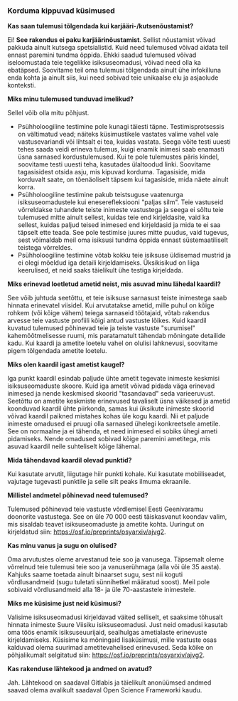 ### Korduma kippuvad küsimused

**Kas saan tulemusi tõlgendada kui karjääri-/kutsenõustamist?**

Ei! **See rakendus ei paku karjäärinõustamist**. Sellist nõustamist võivad pakkuda ainult kutsega spetsialistid. Kuid need tulemused võivad aidata teil ennast paremini tundma õppida. Ehkki saadud tulemused võivad iseloomustada teie tegelikke isiksuseomadusi, võivad need olla ka ebatäpsed. Soovitame teil oma tulemusi tõlgendada ainult ühe infokilluna enda kohta ja ainult siis, kui need sobivad teie unikaalse elu ja asjaolude konteksti.

**Miks minu tulemused tunduvad imelikud?**

Sellel võib olla mitu põhjust.

- Psühholoogiline testimine pole kunagi täiesti täpne. Testimisprotsessis on vältimatud vead; näiteks küsimustikele vastates valime vahel vale vastusevariandi või lihtsalt ei tea, kuidas vastata. Seega võite testi uuesti tehes saada veidi erineva tulemus, kuigi enamik inimesi saab enamasti üsna sarnased kordustulemused. Kui te pole tulemustes päris kindel, soovitame testi uuesti teha, kasutades ülaltoodud linki. Soovitame tagasisidest otsida asju, mis kipuvad korduma. Tagasiside, mida korduvalt saate, on tõenäoliselt täpsem kui tagasiside, mida näete ainult korra.
- Psühholoogiline testimine pakub teistsuguse vaatenurga isiksuseomadustele kui eneserefleksiooni "paljas silm". Teie vastuseid võrreldakse tuhandete teiste inimeste vastustega ja seega ei sõltu teie tulemused mitte ainult sellest, kuidas teie end kirjeldasite, vaid ka sellest, kuidas paljud teised inimesed end kirjeldasid ja mida te ei saa täpselt ette teada. See pole testimise juures mitte puudus, vaid tugevus, sest võimaldab meil oma isiksusi tundma õppida ennast süstemaatiliselt teistega võrreldes.
- Psühholoogiline testimine võtab kokku teie isiksuse üldisemad mustrid ja ei olegi mõeldud iga detaili kirjeldamiseks. Üksikisikud on liiga keerulised, et neid saaks täielikult ühe testiga kirjeldada.

**Miks erinevad loetletud ametid neist, mis asuvad minu lähedal kaardil?**

See võib juhtuda seetõttu, et teie isiksuse sarnasust teiste inimestega saab hinnata erinevatel viisidel. Kui arvutatakse ametid, mille puhul on kõige rohkem (või kõige vähem) teiega sarnaseid töötajaid, võtab rakendus arvesse teie vastuste profiili kõigi antud vastuste lõikes. Kuid kaardil kuvatud tulemused põhinevad teie ja teiste vastuste "surumisel" kahemõõtmelisesse ruumi, mis paratamatult tähendab mõningate detailide kadu. Kui kaardi ja ametite loetelu vahel on olulisi lahknevusi, soovitame pigem tõlgendada ametite loetelu.

**Miks olen kaardil igast ametist kaugel?**

Iga punkt kaardil esindab paljude ühte ametit tegevate inimeste keskmisi isiksuseomaduste skoore. Kuid iga ametit võivad pidada väga erinevad inimesed ja nende keskmised skoorid "tasandavad" seda varieeruvust. Seetõttu on ametite keskmiste erinevused tavaliselt üsna väikesed ja ametid koonduvad kaardil ühte piirkonda, samas kui üksikute inimeste skoorid võivad kaardil paikned mistahes kohas üle kogu kaardi. Nii et paljude inimeste omadused ei pruugi olla sarnased ühelegi konkreetsele ametile. See on normaalne ja ei tähenda, et need inimesed ei sobiks ühegi ameti pidamiseks. Nende omadused sobivad kõige paremini ametitega, mis asuvad kaardil neile suhteliselt kõige lähemal.

**Mida tähendavad kaardil olevad punktid?**

Kui kasutate arvutit, liigutage hiir punkti kohale. Kui kasutate mobiiliseadet, vajutage tugevasti punktile ja selle silt peaks ilmuma ekraanile.

**Millistel andmetel põhinevad need tulemused?**

Tulemused põhinevad teie vastuste võrdlemisel Eesti Geenivaramu doonorite vastustega. See on üle 70 000 eesti täiskasvanut koondav valim, mis sisaldab teavet isiksuseomaduste ja ametite kohta. Uuringut on kirjeldatud siin: https://osf.io/preprints/psyarxiv/ajvg2.

**Kas minu vanus ja sugu on olulised?**

Oma arvutustes oleme arvestanud teie soo ja vanusega. Täpsemalt oleme võrrelnud teie tulemusi teie soo ja vanuserühmaga (alla või üle 35 aasta). Kahjuks saame toetada ainult binaarset sugu, sest nii koguti võrdlusandmeid (sugu tuletati sünnihetkel määratud soost). Meil pole sobivaid võrdlusandmeid alla 18- ja üle 70-aastastele inimestele.

**Miks me küsisime just neid küsimusi?**

Valisime isiksuseomadusi kirjeldavad väited selliselt, et saaksime tõhusalt hinnata inimeste Suure Viisiku isiksuseomadusi. Just neid omadusi kasutab oma töös enamik isiksuseuurijaid, sealhulgas ametialaste erinevuste kirjeldamiseks. Küsisime ka mõningaid lisaküsimusi, mille vastuste osas kalduvad olema suurimad ametitevahelised erinevused. Seda kõike on põhjalikumalt selgitatud siin: https://osf.io/preprints/psyarxiv/ajvg2.

**Kas rakenduse lähtekood ja andmed on avatud?**

Jah. Lähtekood on saadaval Gitlabis ja täielikult anonüümsed andmed saavad olema avalikult saadaval Open Science Frameworki kaudu.

